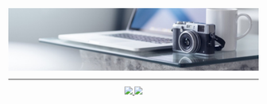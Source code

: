 <!--
**h1tran/h1tran** is a ✨ _special_ ✨ repository because its `README.md` (this file) appears on your GitHub profile.
-->

<a href="https://github.com/h1tran?tab=repositories">
  <img src="images/Background.jpg" />
</a>

---

<p align="center">
  <a href="https://www.linkedin.com/in/h98tran/">
    <img src="https://img.shields.io/badge/linkedin-%230077B5.svg?&style=for-the-badge&logo=linkedin&logoColor=white" />
  </a>
  <a href="https://drive.google.com/file/d/1DMtbMRL_XmqKSARNb0yfSrLvNY6EKSLL/view?usp=sharing">
    <img src="https://img.shields.io/badge/Resume-%230A0A0A.svg?&style=for-the-badge&logo=dev-dot-to&logoColor=white" />
  </a>
</p>

